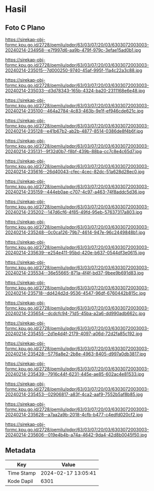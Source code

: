 # Hasil

## Foto C Plano

https://sirekap-obj-formc.kpu.go.id/2728/pemilu/pdpr/63/03/07/20/03/6303072003003-20240214-234958--e7f997d6-aa9b-479f-979c-3efae15ad0b1.jpg

https://sirekap-obj-formc.kpu.go.id/2728/pemilu/pdpr/63/03/07/20/03/6303072003003-20240214-235015--7d000250-9740-45af-995f-11a4c22a3c88.jpg

https://sirekap-obj-formc.kpu.go.id/2728/pemilu/pdpr/63/03/07/20/03/6303072003003-20240214-235033--d3d78343-165b-4324-ba20-2311168e6e48.jpg

https://sirekap-obj-formc.kpu.go.id/2728/pemilu/pdpr/63/03/07/20/03/6303072003003-20240214-235100--464a2784-4c83-463b-9e1f-ef946cde621c.jpg

https://sirekap-obj-formc.kpu.go.id/2728/pemilu/pdpr/63/03/07/20/03/6303072003003-20240214-235128--e41b67b2-ab2b-4877-8514-0386de8f4b6f.jpg

https://sirekap-obj-formc.kpu.go.id/2728/pemilu/pdpr/63/03/07/20/03/6303072003003-20240214-235131--9f32d0b7-f8bf-439b-88ba-cc7c8e4c65d7.jpg

https://sirekap-obj-formc.kpu.go.id/2728/pemilu/pdpr/63/03/07/20/03/6303072003003-20240214-235616--26d40043-cfec-4cec-82dc-51a628d28ec0.jpg

https://sirekap-obj-formc.kpu.go.id/2728/pemilu/pdpr/63/03/07/20/03/6303072003003-20240214-235159--444eb0ae-c707-4c97-a463-74f8addc5d36.jpg

https://sirekap-obj-formc.kpu.go.id/2728/pemilu/pdpr/63/03/07/20/03/6303072003003-20240214-235202--147d6cf6-4f85-49fd-95eb-57637317a803.jpg

https://sirekap-obj-formc.kpu.go.id/2728/pemilu/pdpr/63/03/07/20/03/6303072003003-20240214-235248--0c0ca126-79b7-4614-947e-96c2449848b1.jpg

https://sirekap-obj-formc.kpu.go.id/2728/pemilu/pdpr/63/03/07/20/03/6303072003003-20240214-235639--e254e411-95bd-420e-b637-0544df3e0615.jpg

https://sirekap-obj-formc.kpu.go.id/2728/pemilu/pdpr/63/03/07/20/03/6303072003003-20240214-235534--36e55665-871a-4f4f-bd37-9bee9b691d83.jpg

https://sirekap-obj-formc.kpu.go.id/2728/pemilu/pdpr/63/03/07/20/03/6303072003003-20240214-235718--dd424d2d-9536-4547-96df-6760442b815c.jpg

https://sirekap-obj-formc.kpu.go.id/2728/pemilu/pdpr/63/03/07/20/03/6303072003003-20240214-235654--dcdcfc94-71d5-45ba-a2a6-dd990adb662c.jpg

https://sirekap-obj-formc.kpu.go.id/2728/pemilu/pdpr/63/03/07/20/03/6303072003003-20240214-235455--2d1e4d4f-2179-4097-a06d-72d2fa85c192.jpg

https://sirekap-obj-formc.kpu.go.id/2728/pemilu/pdpr/63/03/07/20/03/6303072003003-20240214-235428--5776a8e2-2b8e-4963-8405-d997a0db3817.jpg

https://sirekap-obj-formc.kpu.go.id/2728/pemilu/pdpr/63/03/07/20/03/6303072003003-20240214-235439--7916c44f-6231-445e-ae85-602ac4e81533.jpg

https://sirekap-obj-formc.kpu.go.id/2728/pemilu/pdpr/63/03/07/20/03/6303072003003-20240214-235453--02906817-a83f-4ca2-aaf9-7552b5af8b85.jpg

https://sirekap-obj-formc.kpu.go.id/2728/pemilu/pdpr/63/03/07/20/03/6303072003003-20240214-235628--a7aa2a9b-2018-4cfb-b477-c4edfd020cf2.jpg

https://sirekap-obj-formc.kpu.go.id/2728/pemilu/pdpr/63/03/07/20/03/6303072003003-20240214-235606--019e4b4b-a74a-4642-9da4-42d8b0045f50.jpg


## Metadata

| Key        | Value               |
| ---------- | ------------------- |
| Time Stamp | 2024-02-17 13:05:41 |
| Kode Dapil | 6301                |



